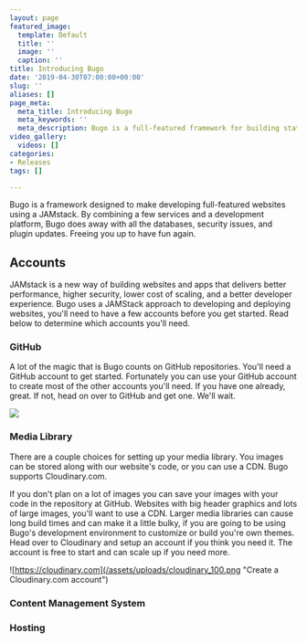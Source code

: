 ```yaml
---
layout: page
featured_image:
  template: Default
  title: ''
  image: ''
  caption: ''
title: Introducing Bugo
date: '2019-04-30T07:00:00+00:00'
slug: ''
aliases: []
page_meta:
  meta_title: Introducing Bugo
  meta_keywords: ''
  meta_description: Bugo is a full-featured framework for building static websites.
video_gallery:
  videos: []
categories:
- Releases
tags: []

---
```

Bugo is a framework designed to make developing full-featured websites using a JAMstack. By combining a few services and a development platform, Bugo does away with all the databases, security issues, and plugin updates. Freeing you up to have fun again.

## Accounts

JAMstack is a new way of building websites and apps that delivers better performance, higher security, lower cost of scaling, and a better developer experience. Bugo uses a JAMStack approach to developing and deploying websites, you'll need to have a few accounts before you get started. Read below to determine which accounts you'll need.

### GitHub

A lot of the magic that is Bugo counts on GitHub repositories. You'll need a GitHub account to get started. Fortunately you can use your GitHub account to create most of the other accounts you'll need. If you have one already, great. If not, head on over to GitHub and get one. We'll wait. 

[![](/assets/uploads/GitHub_Logo_250.png)](https://github.com/join "Get a GitHub Account")

### Media Library

There are a couple choices for setting up your media library. You images can be stored along with our website's code, or you can use a CDN. Bugo supports Cloudinary.com. 

If you don't plan on a lot of images you can save your images with your code in the repository at GitHub. Websites with big header graphics and lots of large images, you'll want to use a CDN. Larger media libraries can cause long build times and can make it a little bulky, if you are going to be using Bugo's development environment to customize or build you're own themes. Head over to Cloudinary and setup an account if you think you need it. The account is free to start and can scale up if you need more.

![https://cloudinary.com](/assets/uploads/cloudinary_100.png "Create a Cloudinary.com account")

### Content Management System

### Hosting